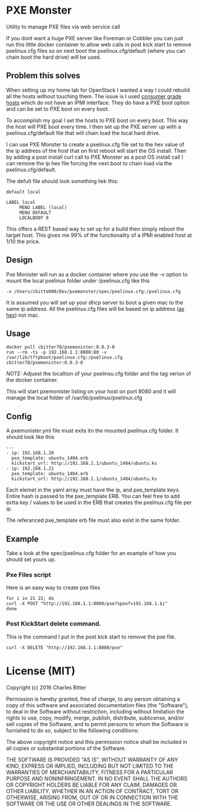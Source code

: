 # PXE Monster

Utility to manage PXE files via web service call

If you dont want a huge PXE server like Foreman or Cobbler you can just run this little docker container to allow web calls in post kick start to remove pxelinux.cfg files so on next boot the pxelinux.cfg/default (where you can chain boot the hard drive) will be used.


## Problem this solves

When setting up my home lab for OpenStack I wanted a way I could rebuild all the hosts without touching them.  The issue is I used [consumer grade hosts](http://www.amazon.com/Gigabyte-i3-4010U-Barebones-Thickness-GB-BXi3H-4010/dp/B00I05NH9S?ie=UTF8&psc=1&redirect=true&ref_=oh_aui_detailpage_o08_s01) which do not have an IPMI interface.  They do have a PXE boot option and can be set to PXE boot on every boot.  

To accomplish my goal I set the hosts to PXE boot on every boot.   This way the host will PXE boot every time.  I then set up the PXE server up with a pxelinux.cfg/default file that will chain load the local hard drive.   

I can use PXE Monster to create a pxelinux.cfg file set to the hex value of the ip address of the host that on first reboot will start the OS install.  Then by adding a post install curl call to PXE Monster as a post OS install call I can remove the ip hex file forcing the next boot to chain load via the pxelinux.cfg/default.

The defult file should look something liek this:

```
default local

LABEL local
     MENU LABEL (local)
     MENU DEFAULT
     LOCALBOOT 0

```

This offers a REST based way to set up for a build then simply reboot the target host.   This gives me 99% of the functionality of a IPMI enabled host at 1/10 the price.


## Design

Pxe Monister will run as a docker container where you use the -v option to mount the local pxelinux folder under /pxelinux.cfg like this

```
-v /Users/cbitte000/Dev/pxemonster/spec/pxelinux.cfg:/pxelinux.cfg
```

It is assumed you will set up your dhcp server to boot a given mac to the same ip address.  All the pxelinux.cfg files will be based on ip address ([as hex](http://www.syslinux.org/wiki/index.php?title=PXELINUX#Configuration)) not mac.  


## Usage

```
docker pull cbitter78/pxemonister:0.0.3-0
run --rm -ti -p 192.168.1.1:8080:80 -v /var/lib/tftpboot/pxelinux.cfg:/pxelinux.cfg cbitter78/pxemonister:0.0.3-0

```

*NOTE:* Adjuest the localtion of your pxelinxu.cfg folder and the tag verion of the docker container. 

This will start pxemonister listing on your host on port 8080 and it will manage the local folder of /var/lib/pxelinux/pxelinux.cfg

## Config

A pxemonister.yml file must exits itn the mounted pxelinux.cfg folder.  It should look like this

```
---
- ip: 192.168.1.20
  pxe_template: ubuntu_1404.erb
  kickstart_url: http://192.168.1.1/ubuntu_1404/ubuntu.ks
- ip: 192.168.1.21
  pxe_template: ubuntu_1404.erb
  kickstart_url: http://192.168.1.1/ubuntu_1404/ubuntu.ks

```

Each elemet in the yaml array must have the ip, and pxe_template keys.  Entire hash is passed to the pxe_template ERB.  You can feel free to add extta key / values to be used in the ERB that creates the pxelinux.cfg file per ip.

The referanced pxe_template erb file must also exist in the same folder.


## Example

Take a look at the spec/pxelinux.cfg folder for an example of how you should set yours up.


### Pxe Files script

Here is an easy way to create pxe files

```
for i in 21 22; do 
curl -X POST "http://192.168.1.1:8080/pxe?spoof=192.168.1.$i"
done

```


### Post KickStart delete command.

This is the command I put in the post kick start to remove the pxe file.

```
curl -X DELETE "http://192.168.1.1:8080/pxe"
```



# License (MIT)

Copyright (c) 2016 Charles Bitter 

Permission is hereby granted, free of charge, to any person obtaining a copy of this software and associated documentation files (the "Software"), to deal in the Software without restriction, including without limitation the rights to use, copy, modify, merge, publish, distribute, sublicense, and/or sell copies of the Software, and to permit persons to whom the Software is furnished to do so, subject to the following conditions:

The above copyright notice and this permission notice shall be included in all copies or substantial portions of the Software.

THE SOFTWARE IS PROVIDED "AS IS", WITHOUT WARRANTY OF ANY KIND, EXPRESS OR IMPLIED, INCLUDING BUT NOT LIMITED TO THE WARRANTIES OF MERCHANTABILITY, FITNESS FOR A PARTICULAR PURPOSE AND NONINFRINGEMENT. IN NO EVENT SHALL THE AUTHORS OR COPYRIGHT HOLDERS BE LIABLE FOR ANY CLAIM, DAMAGES OR OTHER LIABILITY, WHETHER IN AN ACTION OF CONTRACT, TORT OR OTHERWISE, ARISING FROM, OUT OF OR IN CONNECTION WITH THE SOFTWARE OR THE USE OR OTHER DEALINGS IN THE SOFTWARE.